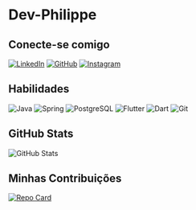 # Dev-Philippe


## Conecte-se comigo
[![LinkedIn](https://img.shields.io/badge/LinkedIn-0077B5?style=for-the-badge&logo=linkedin&logoColor=white)](https://www.linkedin.com/in/philippeantoniomendes/)
[![GitHub](https://img.shields.io/badge/GitHub-100000?style=for-the-badge&logo=github&logoColor=white)](https://github.com/dev-philippe)
[![Instagram](https://img.shields.io/badge/-Instagram-%23E4405F?style=for-the-badge&logo=instagram&logoColor=white)](https://www.instagram.com/philippediniz_/)

## Habilidades
![Java](https://img.shields.io/badge/java-%23ED8B00.svg?style=for-the-badge&logo=openjdk&logoColor=white)
![Spring](https://img.shields.io/badge/spring-%236DB33F.svg?style=for-the-badge&logo=spring&logoColor=white)
![PostgreSQL](https://img.shields.io/badge/PostgreSQL-000?style=for-the-badge&logo=postgresql)
![Flutter](https://img.shields.io/badge/Flutter-02569B?style=for-the-badge&logo=flutter&logoColor=white)
![Dart](https://img.shields.io/badge/Dart-0175C2?style=for-the-badge&logo=dart&logoColor=white)
![Git](https://img.shields.io/badge/GIT-E44C30?style=for-the-badge&logo=git&logoColor=white)
## GitHub Stats
![GitHub Stats](https://github-readme-stats.vercel.app/api?username=dev-philippe&theme=transparent&bg_color=000&border_color=30A3DC&show_icons=true&icon_color=30A3DC&title_color=E94D5F&text_color=FFF)



## Minhas Contribuições
[![Repo Card](https://github-readme-stats.vercel.app/api/pin/?username=luisdevvi&repo=dio-lab-open-source&bg_color=000&border_color=4D248C&show_icons=true&icon_color=4D248C&title_color=FFF&text_color=FFF)](https://github.com/octoeli/dio-lab-open-source)